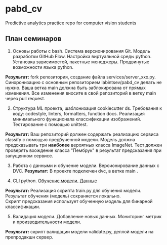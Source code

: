 # pabd_cv
Predictive analytics practice repo for computer vision students

## План семинаров

1. Основы работы с bash. 
Система версионирования Git.
Модель разработки GitHub Flow. 
Настройка виртуальной среды python. 
Установка зависимостей, пакетные менеджеры. 
Продвинутые возможности языка python.  

**Результат:** fork репозитория, создание файла services/server_xxx.py.  
Синхронизацию с основным репозиторием labintsev/pabd_cv делать не нужно.
Ваша ветка main должна быть заблокирована от прямых изменения. 
Все изменения вносите в свой репозиторий в ветку main через pull request. 

2. Структура ML проекта, шаблонизация cookiecutter ds. 
Требования к коду: codestyle, linters, formatters, function docs. 
Реализация минимального функционала классификации изображений. 
Тестирование с помощью unittest. 

**Результат:**  Ваш репозиторий должен содержать реализацию сервиса classify с помощью предбученной модели.
Модель должна предсказывать три **наиболее** вероятных класса ImageNet.
Тест должен проверять вхождение класса "Пембрук" в результат предсказания при запущенном сервисе.  


3. Работа с данными и обучение модели. 
Версионирование данных с DVC. 
**Результат:** 
В проекте подключен dvc, в ветке main  . 

4. CLI python. 
[Обучение модели.](https://keras.io/examples/vision/image_classification_from_scratch/)
[Данные](https://drive.google.com/file/d/1PW9uFmww8G9-BwVFwnTitdTFCusx4OuU/view?usp=sharing)

**Результат:** 
Реализация скрипта train.py для обучения модели.  
Результат обучения (модель) сохраняется локально.  
Скрипт предсказания использует обученную модель для бинарной классификации.

5. Валидация модели. 
Добавление новых данных. 
Мониторинг метрик и производительности модели.  

**Результат:** скрипт валидации модели validate.py, деплой модели на препродакшн сервер.   
